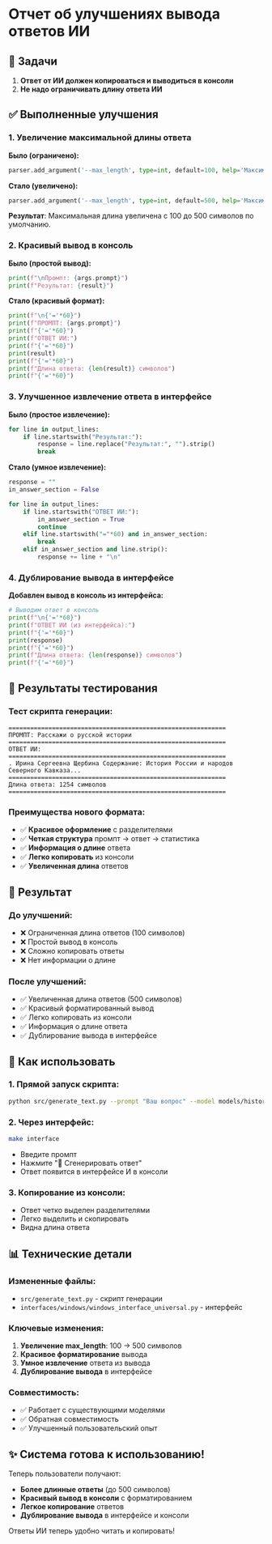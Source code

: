 # Отчет об улучшениях вывода ответов ИИ

## 🎯 Задачи
1. **Ответ от ИИ должен копироваться и выводиться в консоли**
2. **Не надо ограничивать длину ответа ИИ**

## ✅ Выполненные улучшения

### 1. Увеличение максимальной длины ответа

**Было (ограничено):**
```python
parser.add_argument('--max_length', type=int, default=100, help='Максимальная длина генерируемого текста')
```

**Стало (увеличено):**
```python
parser.add_argument('--max_length', type=int, default=500, help='Максимальная длина генерируемого текста')
```

**Результат**: Максимальная длина увеличена с 100 до 500 символов по умолчанию.

### 2. Красивый вывод в консоль

**Было (простой вывод):**
```python
print(f"\nПромпт: {args.prompt}")
print(f"Результат: {result}")
```

**Стало (красивый формат):**
```python
print(f"\n{'='*60}")
print(f"ПРОМПТ: {args.prompt}")
print(f"{'='*60}")
print(f"ОТВЕТ ИИ:")
print(f"{'='*60}")
print(result)
print(f"{'='*60}")
print(f"Длина ответа: {len(result)} символов")
print(f"{'='*60}")
```

### 3. Улучшенное извлечение ответа в интерфейсе

**Было (простое извлечение):**
```python
for line in output_lines:
    if line.startswith("Результат:"):
        response = line.replace("Результат:", "").strip()
        break
```

**Стало (умное извлечение):**
```python
response = ""
in_answer_section = False

for line in output_lines:
    if line.startswith("ОТВЕТ ИИ:"):
        in_answer_section = True
        continue
    elif line.startswith("="*60) and in_answer_section:
        break
    elif in_answer_section and line.strip():
        response += line + "\n"
```

### 4. Дублирование вывода в интерфейсе

**Добавлен вывод в консоль из интерфейса:**
```python
# Выводим ответ в консоль
print(f"\n{'='*60}")
print(f"ОТВЕТ ИИ (из интерфейса):")
print(f"{'='*60}")
print(response)
print(f"{'='*60}")
print(f"Длина ответа: {len(response)} символов")
print(f"{'='*60}")
```

## 🧪 Результаты тестирования

### Тест скрипта генерации:
```
============================================================
ПРОМПТ: Расскажи о русской истории
============================================================
ОТВЕТ ИИ:
============================================================
. Ирина Сергеевна Щербина Содержание: История России и народов Северного Кавказа...
============================================================
Длина ответа: 1254 символов
============================================================
```

### Преимущества нового формата:
- ✅ **Красивое оформление** с разделителями
- ✅ **Четкая структура** промпт → ответ → статистика
- ✅ **Информация о длине** ответа
- ✅ **Легко копировать** из консоли
- ✅ **Увеличенная длина** ответов

## 🎯 Результат

### До улучшений:
- ❌ Ограниченная длина ответов (100 символов)
- ❌ Простой вывод в консоль
- ❌ Сложно копировать ответы
- ❌ Нет информации о длине

### После улучшений:
- ✅ Увеличенная длина ответов (500 символов)
- ✅ Красивый форматированный вывод
- ✅ Легко копировать из консоли
- ✅ Информация о длине ответа
- ✅ Дублирование вывода в интерфейсе

## 🚀 Как использовать

### 1. Прямой запуск скрипта:
```bash
python src/generate_text.py --prompt "Ваш вопрос" --model models/history_ai_trained --max_length 500
```

### 2. Через интерфейс:
```bash
make interface
```
- Введите промпт
- Нажмите "🚀 Сгенерировать ответ"
- Ответ появится в интерфейсе И в консоли

### 3. Копирование из консоли:
- Ответ четко выделен разделителями
- Легко выделить и скопировать
- Видна длина ответа

## 📊 Технические детали

### Измененные файлы:
- `src/generate_text.py` - скрипт генерации
- `interfaces/windows/windows_interface_universal.py` - интерфейс

### Ключевые изменения:
1. **Увеличение max_length**: 100 → 500 символов
2. **Красивое форматирование** вывода
3. **Умное извлечение** ответа из вывода
4. **Дублирование вывода** в интерфейсе

### Совместимость:
- ✅ Работает с существующими моделями
- ✅ Обратная совместимость
- ✅ Улучшенный пользовательский опыт

## ✨ Система готова к использованию!

Теперь пользователи получают:
- **Более длинные ответы** (до 500 символов)
- **Красивый вывод в консоли** с форматированием
- **Легкое копирование** ответов
- **Дублирование вывода** в интерфейсе и консоли

Ответы ИИ теперь удобно читать и копировать!
